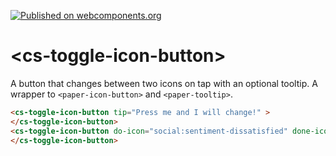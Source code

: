 [![Published on webcomponents.org](https://img.shields.io/badge/webcomponents.org-published-blue.svg)](https://www.webcomponents.org/element/csonnhalter/cs-scroll)
# \<cs-toggle-icon-button\>

A button that changes between two icons on tap with an optional tooltip. A wrapper to `<paper-icon-button>` and `<paper-tooltip>`.
<!---
```
<custom-element-demo>
  <template>
    <script src="../webcomponentsjs/webcomponents-lite.js"></script>
    <link rel="import" href="cs-toggle-icon-button.html">
    <link rel="import" href="../iron-icons/social-icons.html">
    <next-code-block></next-code-block>
  </template>
</custom-element-demo>
```
-->
```html
<cs-toggle-icon-button tip="Press me and I will change!" >
</cs-toggle-icon-button>
<cs-toggle-icon-button do-icon="social:sentiment-dissatisfied" done-icon="social:sentiment-satisfied">
</cs-toggle-icon-button>
```